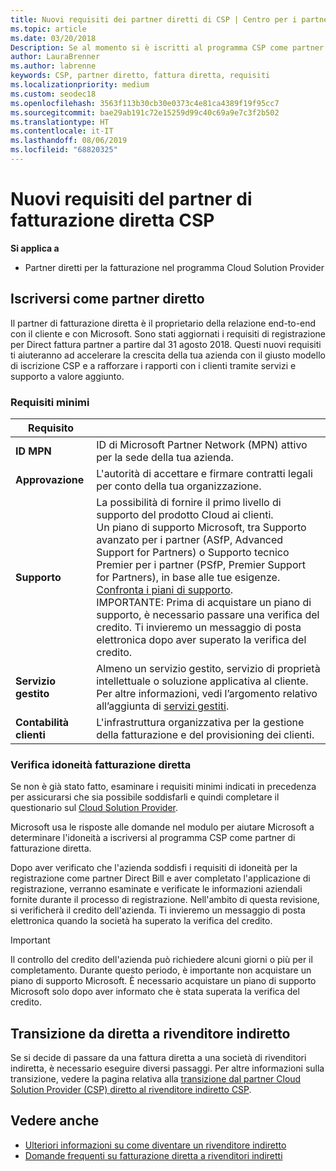 ```yaml
---
title: Nuovi requisiti dei partner diretti di CSP | Centro per i partner
ms.topic: article
ms.date: 03/20/2018
Description: Se al momento si è iscritti al programma CSP come partner diretto, è necessario prepararsi a soddisfare i requisiti di supporto e servizi aggiornati.
author: LauraBrenner
ms.author: labrenne
keywords: CSP, partner diretto, fattura diretta, requisiti
ms.localizationpriority: medium
ms.custom: seodec18
ms.openlocfilehash: 3563f113b30cb30e0373c4e81ca4389f19f95cc7
ms.sourcegitcommit: bae29ab191c72e15259d99c40c69a9e7c3f2b502
ms.translationtype: HT
ms.contentlocale: it-IT
ms.lasthandoff: 08/06/2019
ms.locfileid: "68820325"
---
```

# <a name="csp-direct-bill-partner-new-requirements"></a>Nuovi requisiti del partner di fatturazione diretta CSP

**Si applica a**

- Partner diretti per la fatturazione nel programma Cloud Solution Provider

## <a name="enroll-as-a-direct-partner"></a>Iscriversi come partner diretto

Il partner di fatturazione diretta è il proprietario della relazione end-to-end con il cliente e con Microsoft. Sono stati aggiornati i requisiti di registrazione per Direct fattura partner a partire dal 31 agosto 2018. Questi nuovi requisiti ti aiuteranno ad accelerare la crescita della tua azienda con il giusto modello di iscrizione CSP e a rafforzare i rapporti con i clienti tramite servizi e supporto a valore aggiunto.

### <a name="minimum-requirements"></a>Requisiti minimi

|**Requisito**|                             |
|--------------------------------|--------------------------------------------------------------|
|**ID MPN**   |ID di Microsoft Partner Network (MPN) attivo per la sede della tua azienda.    |
|**Approvazione**   |L'autorità di accettare e firmare contratti legali per conto della tua organizzazione.|
|**Supporto**   |La possibilità di fornire il primo livello di supporto del prodotto Cloud ai clienti. <br>Un piano di supporto Microsoft, tra Supporto avanzato per i partner (ASfP, Advanced Support for Partners) o Supporto tecnico Premier per i partner (PSfP, Premier Support for Partners), in base alle tue esigenze. [Confronta i piani di supporto](https://partner.microsoft.com/support/partnersupport).<br> IMPORTANTE: Prima di acquistare un piano di supporto, è necessario passare una verifica del credito. Ti invieremo un messaggio di posta elettronica dopo aver superato la verifica del credito. |
|**Servizio gestito**   |Almeno un servizio gestito, servizio di proprietà intellettuale o soluzione applicativa al cliente. Per altre informazioni, vedi l’argomento relativo all’aggiunta di [servizi gestiti](https://partner.microsoft.com/business-opportunities/managed-services-provider).|
|**Contabilità clienti** |L'infrastruttura organizzativa per la gestione della fatturazione e del provisioning dei clienti.

### <a name="verify-direct-bill-eligibility"></a>Verifica idoneità fatturazione diretta

Se non è già stato fatto, esaminare i requisiti minimi indicati in precedenza per assicurarsi che sia possibile soddisfarli e quindi completare il questionario sul [Cloud Solution Provider](https://partner.microsoft.com/cloud-solution-provider/assessment).

Microsoft usa le risposte alle domande nel modulo per aiutare Microsoft a determinare l'idoneità a iscriversi al programma CSP come partner di fatturazione diretta.

Dopo aver verificato che l'azienda soddisfi i requisiti di idoneità per la registrazione come partner Direct Bill e aver completato l'applicazione di registrazione, verranno esaminate e verificate le informazioni aziendali fornite durante il processo di registrazione. Nell'ambito di questa revisione, si verificherà il credito dell'azienda. Ti invieremo un messaggio di posta elettronica quando la società ha superato la verifica del credito.

>[!IMPORTANT]
>Il controllo del credito dell'azienda può richiedere alcuni giorni o più per il completamento. Durante questo periodo, è importante non acquistare un piano di supporto Microsoft. È necessario acquistare un piano di supporto Microsoft solo dopo aver informato che è stata superata la verifica del credito.

## <a name="transition-from-direct-to-indirect-reseller"></a>Transizione da diretta a rivenditore indiretto

Se si decide di passare da una fattura diretta a una società di rivenditori indiretta, è necessario eseguire diversi passaggi. Per altre informazioni sulla transizione, vedere la pagina relativa alla [transizione dal partner Cloud Solution Provider (CSP) diretto al rivenditore indiretto CSP](transition-direct-to-indirect.md). 

## <a name="see-also"></a>Vedere anche

- [Ulteriori informazioni su come diventare un rivenditore indiretto](https://assetsprod.microsoft.com/csp-directbill-to-indirect-transition.pdf)
- [Domande frequenti su fatturazione diretta a rivenditori indiretti](https://assetsprod.microsoft.com/mpn/direct-bill-partner-faq.pdf)
